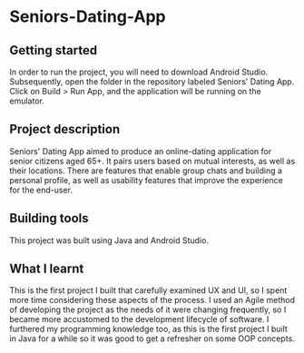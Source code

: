 # Seniors-Dating-App
 
## Getting started

In order to run the project, you will need to download Android Studio. Subsequently, open the folder in the repository labeled Seniors' Dating App. Click on Build > Run App, and the application will be running on the emulator.

## Project description

Seniors' Dating App aimed to produce an online-dating application for senior citizens aged 65+. It pairs users based on mutual interests, as well as their locations. There are features that enable group chats and building a personal profile, as well as usability features that improve the experience for the end-user. 

## Building tools

This project was built using Java and Android Studio.

## What I learnt

This is the first project I built that carefully examined UX and UI, so I spent more time considering these aspects of the process. I used an Agile method of developing the project as the needs of it were changing frequently, so I became more accustomed to the development lifecycle of software. I furthered my programming knowledge too, as this is the first project I built in Java for a while so it was good to get a refresher on some OOP concepts.
